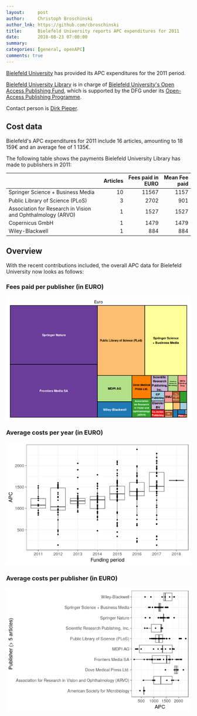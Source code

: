 ```yaml
---
layout:     post
author:     Christoph Broschinski
author_lnk: https://github.com/cbroschinski
title:      Bielefeld University reports APC expenditures for 2011
date:       2018-08-23 07:00:00
summary:    
categories: [general, openAPC]
comments: true
---
```




[Bielefeld University](https://www.uni-bielefeld.de) has provided its APC expenditures for the 2011 period.

[Bielefeld University Library](http://www.ub.uni-bielefeld.de/english/) is in charge of [Bielefeld University's Open Access Publishing Fund](http://oa.uni-bielefeld.de/en/publikationsfonds.html), which is supported by the DFG under its [Open-Access Publishing Programme](http://www.dfg.de/en/research_funding/programmes/infrastructure/lis/funding_opportunities/open_access/).

Contact person is [Dirk Pieper](<mailto:oa.ub@uni-bielefeld.de>).

## Cost data



Bielefeld's APC expenditures for 2011 include 16 articles, amounting to 18 159€ and an average fee of 1 135€.

The following table shows the payments Bielefeld University Library has made to publishers in 2011:


|                                                            | Articles| Fees paid in EURO| Mean Fee paid|
|:-----------------------------------------------------------|--------:|-----------------:|-------------:|
|Springer Science + Business Media                           |       10|             11567|          1157|
|Public Library of Science (PLoS)                            |        3|              2702|           901|
|Association for Research in Vision and Ophthalmology (ARVO) |        1|              1527|          1527|
|Copernicus GmbH                                             |        1|              1479|          1479|
|Wiley-Blackwell                                             |        1|               884|           884|

## Overview

With the recent contributions included, the overall APC data for Bielefeld University now looks as follows:

### Fees paid per publisher (in EURO)

![plot of chunk tree_bielefeld_2018_08_23_full](/figure/tree_bielefeld_2018_08_23_full-1.png)

###  Average costs per year (in EURO)

![plot of chunk box_bielefeld_2018_08_23_year_full](/figure/box_bielefeld_2018_08_23_year_full-1.png)

###  Average costs per publisher (in EURO)

![plot of chunk box_bielefeld_2018_08_23_publisher_full](/figure/box_bielefeld_2018_08_23_publisher_full-1.png)
